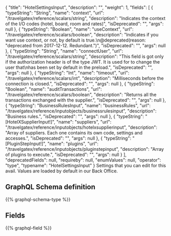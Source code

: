 {
  "title": "HotelSettingsInput",
  "description": "",
  "weight": 1,
  "fields": [
    {
      "typeString": "String",
      "name": "context",
      "url": "/travelgatex/reference/scalars/string",
      "description": "Indicates the context of the I/O codes (hotel, board, room and rates)",
      "isDeprecated": "",
      "args": null
    },
    {
      "typeString": "Boolean",
      "name": "useContext",
      "url": "/travelgatex/reference/scalars/boolean",
      "description": "Indicates if you want use context, or not, by default is true.\n@deprecated(reason: \"deprecated from 2017-12-12. Redundant.\")",
      "isDeprecated": "",
      "args": null
    },
    {
      "typeString": "String",
      "name": "connectUser",
      "url": "/travelgatex/reference/scalars/string",
      "description": "This field is got only if the authorization header is of the type JWT. It is used for to change the user that\nhas been set by default in the preload.",
      "isDeprecated": "",
      "args": null
    },
    {
      "typeString": "Int",
      "name": "timeout",
      "url": "/travelgatex/reference/scalars/int",
      "description": "Milliseconds before the connection is closed.",
      "isDeprecated": "",
      "args": null
    },
    {
      "typeString": "Boolean",
      "name": "auditTransactions",
      "url": "/travelgatex/reference/scalars/boolean",
      "description": "Returns all the transactions exchanged with the supplier.",
      "isDeprecated": "",
      "args": null
    },
    {
      "typeString": "BusinessRulesInput",
      "name": "businessRules",
      "url": "/travelgatex/reference/inputobjects/businessrulesinput",
      "description": "Business rules.",
      "isDeprecated": "",
      "args": null
    },
    {
      "typeString": "[HotelXSupplierInput!]",
      "name": "suppliers",
      "url": "/travelgatex/reference/inputobjects/hotelxsupplierinput",
      "description": "Array of suppliers. Each one contains its own code, settings and accesses.",
      "isDeprecated": "",
      "args": null
    },
    {
      "typeString": "[PluginStepInput!]",
      "name": "plugins",
      "url": "/travelgatex/reference/inputobjects/pluginstepinput",
      "description": "Array of plugins to execute.",
      "isDeprecated": "",
      "args": null
    }
  ],
  "deprecatedFields": null,
  "requireby": null,
  "enumValues": null,
  "operator": "type",
  "typename": "HotelSettingsInput"
}
Settings that you can edit for this avail. Values are loaded by default in our Back Office.
## GraphQL Schema definition

{{% graphql-schema-type %}}

## Fields

{{% graphql-field %}}
